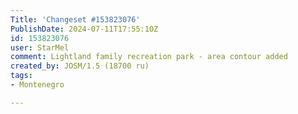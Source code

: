 ```yaml
---
Title: 'Changeset #153823076'
PublishDate: 2024-07-11T17:55:10Z
id: 153823076
user: StarMel
comment: Lightland family recreation park - area contour added
created_by: JOSM/1.5 (18700 ru)
tags:
- Montenegro

---
```

